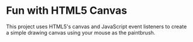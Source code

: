 # Fun with HTML5 Canvas
This project uses HTML5's canvas and JavaScript event listeners to create a simple drawing canvas using your mouse as the paintbrush. 
